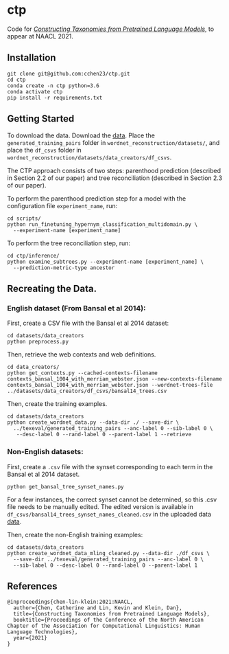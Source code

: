 # ctp
Code for [_Constructing Taxonomies from Pretrained Language Models_](https://arxiv.org/abs/2010.12813), to appear at NAACL 2021.

## Installation

```
git clone git@github.com:cchen23/ctp.git
cd ctp
conda create -n ctp python=3.6
conda activate ctp
pip install -r requirements.txt
```

## Getting Started
To download the data. Download the [data](https://drive.google.com/file/d/1r0koth-KO1HVyBvphCwbDSrvYDil4KD_/view?usp=sharing). Place the `generated_training_pairs` folder in `wordnet_reconstruction/datasets/`, and place the `df_csvs` folder in `wordnet_reconstruction/datasets/data_creators/df_csvs`.

The CTP approach consists of two steps: parenthood prediction (described in Section 2.2 of our paper) and tree reconciliation (described in Section 2.3 of our paper).

To perform the parenthood prediction step for a model with the configuration file `experiment_name`, run:
```
cd scripts/
python run_finetuning_hypernym_classification_multidomain.py \
  --experiment-name [experiment_name]
```

To perform the tree reconciliation step, run:

```
cd ctp/inference/
python examine_subtrees.py --experiment-name [experiment_name] \
  --prediction-metric-type ancestor
```

## Recreating the Data.
### English dataset (From Bansal et al 2014):
First, create a CSV file with the Bansal et al 2014 dataset:
```
cd datasets/data_creators
python preprocess.py
```

Then, retrieve the web contexts and web definitions.
```
cd data_creators/
python get_contexts.py --cached-contexts-filename contexts_bansal_1004_with_merriam_webster.json --new-contexts-filename contexts_bansal_1004_with_merriam_webster.json --wordnet-trees-file ../datasets/data_creators/df_csvs/bansal14_trees.csv
```

Then, create the training examples.
```
cd datasets/data_creators
python create_wordnet_data.py --data-dir ./ --save-dir \ 
  ../texeval/generated_training_pairs --anc-label 0 --sib-label 0 \
   --desc-label 0 --rand-label 0 --parent-label 1 --retrieve
```

### Non-English datasets:
First, create a `.csv` file with the synset corresponding to each term in the Bansal et al 2014 dataset.
```
python get_bansal_tree_synset_names.py
```
For a few instances, the correct synset cannot be determined, so this .csv file needs to be manually edited.
The edited version is available in `df_csvs/bansal14_trees_synset_names_cleaned.csv` in the uploaded data [data](https://drive.google.com/file/d/1r0koth-KO1HVyBvphCwbDSrvYDil4KD_/view?usp=sharing).

Then, create the non-English training examples:
```
cd datasets/data_creators
python create_wordnet_data_mling_cleaned.py --data-dir ./df_csvs \
  --save-dir ../texeval/generated_training_pairs --anc-label 0 \
  --sib-label 0 --desc-label 0 --rand-label 0 --parent-label 1
```

## References
```
@inproceedings{chen-lin-klein:2021:NAACL,
  author={Chen, Catherine and Lin, Kevin and Klein, Dan},
  title={Constructing Taxonomies from Pretrained Language Models},
  booktitle={Proceedings of the Conference of the North American Chapter of the Association for Computational Linguistics: Human Language Technologies},
  year={2021}
}
```
